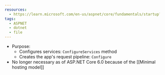 ```yaml
---
resources:
  - https://learn.microsoft.com/en-us/aspnet/core/fundamentals/startup?preserve-view=true&view=aspnetcore-5.0
tags:
  - ASPNET
  - dotnet
  - file
---
```

- Purpose:
	- Configures services: `ConfigureServices` method
	- Creates the app's request pipeline: `Configure`
- No longer necessary as of ASP.NET Core 6.0 because of the [[Minimal hosting model]]